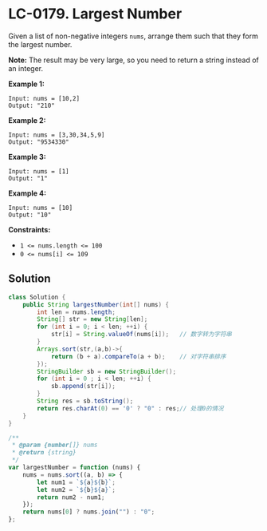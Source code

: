 # LC-0179. Largest Number

Given a list of non-negative integers `nums`, arrange them such that they form the largest number.

**Note:** The result may be very large, so you need to return a string instead of an integer.

**Example 1:**

```text
Input: nums = [10,2]
Output: "210"
```

**Example 2:**

```text
Input: nums = [3,30,34,5,9]
Output: "9534330"
```

**Example 3:**

```text
Input: nums = [1]
Output: "1"
```

**Example 4:**

```text
Input: nums = [10]
Output: "10"
```

**Constraints:**

-   `1 <= nums.length <= 100`
-   `0 <= nums[i] <= 109`

## Solution

```java
class Solution {
    public String largestNumber(int[] nums) {
        int len = nums.length;
        String[] str = new String[len];
        for (int i = 0; i < len; ++i) {
            str[i] = String.valueOf(nums[i]);   // 数字转为字符串
        }
        Arrays.sort(str,(a,b)->{
            return (b + a).compareTo(a + b);    // 对字符串排序
        });
        StringBuilder sb = new StringBuilder();
        for (int i = 0 ; i < len; ++i) {
            sb.append(str[i]);
        }
        String res = sb.toString();
        return res.charAt(0) == '0' ? "0" : res;// 处理0的情况
    }
}
```

```javascript
/**
 * @param {number[]} nums
 * @return {string}
 */
var largestNumber = function (nums) {
    nums = nums.sort((a, b) => {
        let num1 = `${a}${b}`;
        let num2 = `${b}${a}`;
        return num2 - num1;
    });
    return nums[0] ? nums.join("") : "0";
};
```
